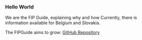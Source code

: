 ### Hello World

We are the FIP Guide, explaining why and how
Currently, there is information available for Belgium and Slovakia.

The FIPGuide aims to grow: [GitHub Repository](https://github.com/fipguide/fipguide.github.io)